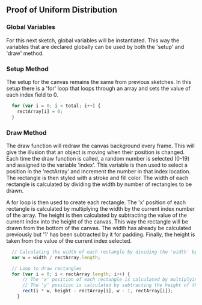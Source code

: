 ## Proof of Uniform Distribution

### Global Variables
For this next sketch, global variables will be instantiated. This way the variables that are declared globally can be used by both the 'setup' and 'draw' method.

### Setup Method
The setup for the canvas remains the same from previous sketches. In this setup there is a 'for' loop that loops through an array and sets the value of each index field to 0.

```js
  for (var i = 0; i < total; i++) {
    rectArray[i] = 0;
  }
```

### Draw Method
The draw function will redraw the canvas background every frame. This will give the illusion that an object is moving when their position is changed. Each time the draw function is called, a random number is selected (0-19) and assigned to the variable 'index'. This variable is then used to select a position in the 'rectArray' and increment the number in that index location.
The rectangle is then styled with a stroke and fill color. The width of each rectangle is calculated by dividing the width by number of rectangles to be drawn.

A for loop is then used to create each rectangle. The 'x' position of each rectangle is calculated by multiplying the width by the current index number of the array. The height is then calculated by subtracting the value of the current index into the height of the canvas. This way the rectangle will be drawn from the bottom of the canvas. The width has already be calculated previously but '1' has been subtracted by it for padding. Finally, the height is taken from the value of the current index selected.

```js
  // Calculating the width of each rectangle by dividing the 'width' by the number of rectangles
  var w = width / rectArray.length;

  // Loop to draw rectangles
  for (var i = 0; i < rectArray.length; i++) {
      // The 'x' position of each rectangle is calculated by multiplying its width by its index position
      // The 'y' position is calculated by subtracting the height of the canvas by the current number in the index position
      rect(i * w, height - rectArray[i], w - 1, rectArray[i]);
    }
```

